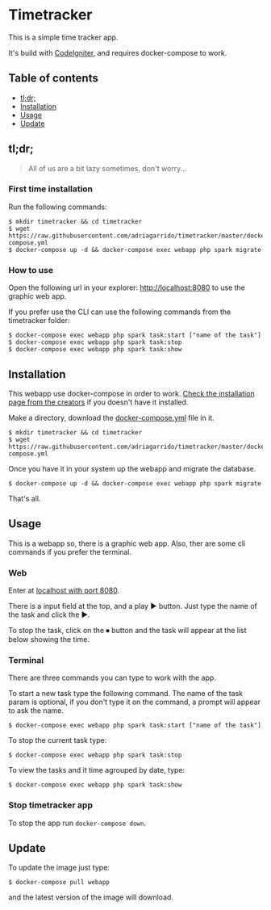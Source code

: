 # Timetracker

This is a simple time tracker app.

It's build with [CodeIgniter](http://codeigniter.com), and requires docker-compose to work.

## Table of contents
- [tl;dr;](#tl;dr;)
- [Installation](#installation)
- [Usage](#usage)
- [Update](#update)

## tl;dr;

> All of us are a bit lazy sometimes, don't worry...

### First time installation

Run the following commands:

```
$ mkdir timetracker && cd timetracker
$ wget https://raw.githubusercontent.com/adriagarrido/timetracker/master/docker-compose.yml
$ docker-compose up -d && docker-compose exec webapp php spark migrate
```
### How to use
Open the following url in your explorer: [http://localhost:8080](http://localhost:8080) to use the graphic web app.

If you prefer use the CLI can use the following commands from the timetracker folder:

```
$ docker-compose exec webapp php spark task:start ["name of the task"]
$ docker-compose exec webapp php spark task:stop
$ docker-compose exec webapp php spark task:show
```

## Installation

This webapp use docker-compose in order to work. [Check the installation page from the creators](https://docs.docker.com/compose/install/) if you doesn't have it installed.

Make a directory, download the [docker-compose.yml](https://raw.githubusercontent.com/adriagarrido/timetracker/master/docker-compose.yml) file in it.

```
$ mkdir timetracker && cd timetracker
$ wget https://raw.githubusercontent.com/adriagarrido/timetracker/master/docker-compose.yml
```

Once you have it in your system up the webapp and migrate the database.
```
$ docker-compose up -d && docker-compose exec webapp php spark migrate
```

That's all.

## Usage

This is a webapp so, there is a graphic web app. Also, ther are some cli commands if you prefer the terminal.

### Web

Enter at [localhost with port 8080](http://localhost:8080).

There is a input field at the top, and a play ▶ button. Just type the name of the task and click the ▶.

To stop the task, click on the ⏹ button and the task will appear at the list below showing the time.

### Terminal

There are three commands you can type to work with the app.

To start a new task type the following command. The name of the task param is optional, if you don't type it on the command, a prompt will appear to ask the name.
```
$ docker-compose exec webapp php spark task:start ["name of the task"]
```

To stop the current task type:
```
$ docker-compose exec webapp php spark task:stop
```

To view the tasks and it time agrouped by date, type:
```
$ docker-compose exec webapp php spark task:show
```

### Stop timetracker app

To stop the app run `docker-compose down`.

## Update

To update the image just type:

```
$ docker-compose pull webapp
```

and the latest version of the image will download.

